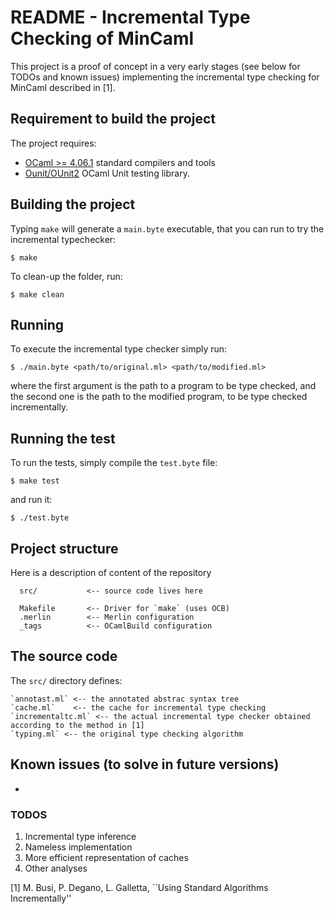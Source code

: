 # README - Incremental Type Checking of MinCaml

This project is a proof of concept in a very early stages (see below
for TODOs and known issues) implementing the incremental type checking for MinCaml
described in [1].

## Requirement to build the project #

The project requires:

- [OCaml >= 4.06.1](http://www.ocaml.org/) standard compilers and tools
- [Ounit/OUnit2](http://ounit.forge.ocamlcore.org/) OCaml Unit testing library. 

## Building the project #
Typing `make` will generate a `main.byte` executable, that you can run to try the incremental typechecker:
```
$ make
```

To clean-up the folder, run:
```
$ make clean
```

## Running #
To execute the incremental type checker simply run:
```
$ ./main.byte <path/to/original.ml> <path/to/modified.ml>
```
where the first argument is the path to a program to be type checked, and the second one is the path to the modified program, to be type checked incrementally.

## Running the test #
To run the tests, simply compile the `test.byte` file:
```
$ make test
```
and run it:
```
$ ./test.byte
```

## Project structure #

Here is a description of content of the repository

      src/           <-- source code lives here

      Makefile       <-- Driver for `make` (uses OCB)
      .merlin        <-- Merlin configuration
      _tags          <-- OCamlBuild configuration

## The source code

The `src/` directory defines:

    `annotast.ml` <-- the annotated abstrac syntax tree
    `cache.ml`    <-- the cache for incremental type checking
    `incrementaltc.ml` <-- the actual incremental type checker obtained according to the method in [1]
    `typing.ml` <-- the original type checking algorithm

## Known issues (to solve in future versions)
-

### TODOS #
1. Incremental type inference
2. Nameless implementation
3. More efficient representation of caches
4. Other analyses

[1] M. Busi, P. Degano, L. Galletta, ``Using Standard Algorithms Incrementally''